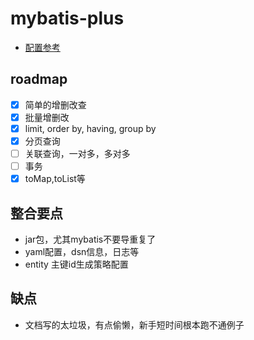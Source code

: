 # mybatis-plus
- [配置参考](https://baomidou.com/reference/)

## roadmap
- [x] 简单的增删改查
- [x] 批量增删改
- [x] limit, order by, having, group by
- [x] 分页查询
- [ ] 关联查询，一对多，多对多
- [ ] 事务
- [x] toMap,toList等

## 整合要点
- jar包，尤其mybatis不要导重复了
- yaml配置，dsn信息，日志等
- entity 主键id生成策略配置

## 缺点
- 文档写的太垃圾，有点偷懒，新手短时间根本跑不通例子